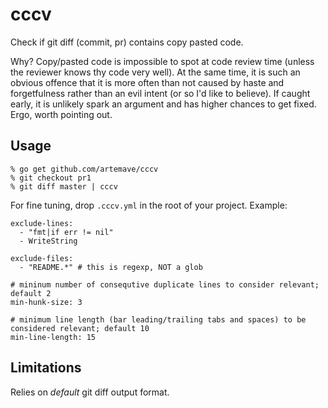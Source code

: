 cccv
====

Check if git diff (commit, pr) contains copy pasted code.

Why? Copy/pasted code is impossible to spot at code review time (unless the reviewer knows thy code very well). At the same time, it is such an obvious offence that it is more often than not caused by haste and forgetfulness rather than an evil intent (or so I'd like to believe). If caught early, it is unlikely spark an argument and has higher chances to get fixed. Ergo, worth pointing out.

## Usage

```
% go get github.com/artemave/cccv
% git checkout pr1
% git diff master | cccv
```

For fine tuning, drop `.cccv.yml` in the root of your project. Example:
```
exclude-lines:
  - "fmt|if err != nil"
  - WriteString

exclude-files:
  - "README.*" # this is regexp, NOT a glob

# mininum number of consequtive duplicate lines to consider relevant; default 2
min-hunk-size: 3

# minimum line length (bar leading/trailing tabs and spaces) to be considered relevant; default 10
min-line-length: 15
```

## Limitations

Relies on _default_ git diff output format.
